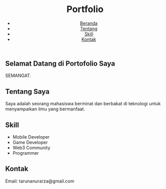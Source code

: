 
<!DOCTYPE html>
<html lang="id">
<head>
    <meta charset="UTF-8">
    <meta name="viewport" content="width=device-width, initial-scale=1.0">
    <title>Taruna Nur Arza</title>
    <link rel="stylesheet" href="styles.css">
</head>
<body>
    <header>
        <h1>Portfolio</h1>
        <nav>
            <ul>
                <li><a href="#beranda">Beranda</a></li>
                <li><a href="#tentang">Tentang</a></li>
                <li><a href="#skill">Skill</a></li>
                <li><a href="#kontak">Kontak</a></li>
            </ul>
        </nav>
    </header>
    <section id="beranda">
        <h2>Selamat Datang di Portofolio Saya</h2>
        <p>SEMANGAT.</p>
    </section>
    <section id="tentang">
        <h2>Tentang Saya</h2>
        <p>Saya adalah seorang mahasiswa berminat dan berbakat di teknologi untuk menyampaikan ilmu yang bermanfaat.</p>
    </section>
    <section id="skill">
        <h2>Skill</h2>
        <ul>
            <li>Mobile Developer</li>
            <li>Game Developer</li>
            <li>Web3 Community</li>
            <li>Programmer</li>
    </section>
    <section id="kontak">
        <h2>Kontak</h2>
        <p>Email: tarunanurarza@gmail.com</p>
    </section>
</body>
</html>
